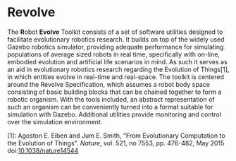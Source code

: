 # Revolve

The **R**obot **Evolve** Toolkit consists of a set of software
utilities designed to facilitate evolutionary robotics research. It builds
on top of the widely used Gazebo robotics simulator, providing adequate
performance for simulating populations of average sized robots in real time,
specifically with on-line, embodied evolution and artificial life scenarios in
mind. As such it serves as an aid in evolutionary robotics research regarding
the Evolution of Things[1], in which entities evolve in real-time and
real-space. The toolkit is centered around the Revolve Specification, which
assumes a robot body space consisting of basic building blocks that can be
chained together to form a robotic organism. With the tools included, an
abstract representation of such an organism can be conveniently turned into a
format suitable for simulation with Gazebo. Additional utilities provide
monitoring and control over the simulation environment.

[1]: Agoston E. Eiben and Jum E. Smith, "From Evolutionary Computation to the
Evolution of Things". *Nature*, vol. 521, no 7553, pp. 476-482, May 2015 
doi:[10.1038/nature14544](http://www.cs.vu.nl/%7Egusz/papers/2015-From%20evolutionary%20computation%20to%20the%20evolution%20of%20things.pdf)